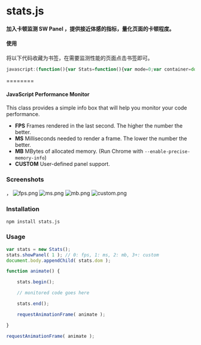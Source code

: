 stats.js
========
#### 加入卡顿监测 SW Panel ，提供接近体感的指标，量化页面的卡顿程度。

#### 使用
将以下代码收藏为书签，在需要监测性能的页面点击书签即可。

```javascript
javascript:(function(){var Stats=function(){var mode=0;var container=document.createElement("div");container.style.cssText="position:fixed;top:0;left:0;cursor:pointer;opacity:0.9;z-index:10000";container.addEventListener("click",function(event){event.preventDefault();showPanel(++mode%container.children.length);},false);function addPanel(panel){container.appendChild(panel.dom);return panel;}function showPanel(id){for(var i=0;i<container.children.length;i++){container.children[i].style.display=i===id?"block":"none";}mode=id;}var beginTime=(performance||Date).now(),prevTime=beginTime,frames=0;var swQueue=[];var swStep=1000;var swPanel=addPanel(new Stats.Panel("SW","rgb(240, 185, 11)","#020"));var msPanel=addPanel(new Stats.Panel("MS","#0f0","#020"));var fpsPanel=addPanel(new Stats.Panel("FPS","#0ff","#002"));if(self.performance&&self.performance.memory){var memPanel=addPanel(new Stats.Panel("MB","#f08","#201"));}showPanel(0);return{REVISION:16,dom:container,addPanel:addPanel,showPanel:showPanel,begin:function(){beginTime=(performance||Date).now();},end:function(){frames++;var time=(performance||Date).now();var frameTime=time-beginTime;msPanel.update(frameTime,200);var st=(frameTime-30)*(frameTime-30);if(st>0){swQueue.unshift([time,st]);}var sumST=0;for(var i=0;i<swQueue.length;i++){if(time-swQueue[i][0]<swStep){sumST=sumST+swQueue[i][1];}else{break;}}swPanel.update(sumST/10000,Math.pow(swStep,1.8)/10000);if(swQueue.length>1000){swQueue=swQueue.slice(0,1000);}if(time>=prevTime+1000){fpsPanel.update((frames*1000)/(time-prevTime),100);prevTime=time;frames=0;if(memPanel){var memory=performance.memory;memPanel.update(memory.usedJSHeapSize/1048576,memory.jsHeapSizeLimit/1048576);}}return time;},update:function(){beginTime=this.end();},domElement:container,setMode:showPanel};};Stats.Panel=function(name,fg,bg){var min=Infinity,max=0,round=Math.round;var PR=round(window.devicePixelRatio||1);var WIDTH=80*PR,HEIGHT=48*PR,TEXT_X=3*PR,TEXT_Y=2*PR,GRAPH_X=3*PR,GRAPH_Y=15*PR,GRAPH_WIDTH=74*PR,GRAPH_HEIGHT=30*PR;var canvas=document.createElement("canvas");canvas.width=WIDTH;canvas.height=HEIGHT;canvas.style.cssText="width:80px;height:48px";var context=canvas.getContext("2d");context.font="bold "+9*PR+"px Helvetica,Arial,sans-serif";context.textBaseline="top";context.fillStyle=bg;context.fillRect(0,0,WIDTH,HEIGHT);context.fillStyle=fg;context.fillText(name,TEXT_X,TEXT_Y);context.fillRect(GRAPH_X,GRAPH_Y,GRAPH_WIDTH,GRAPH_HEIGHT);context.fillStyle=bg;context.globalAlpha=0.9;context.fillRect(GRAPH_X,GRAPH_Y,GRAPH_WIDTH,GRAPH_HEIGHT);return{dom:canvas,update:function(value,maxValue){min=Math.min(min,value);max=Math.max(max,value);context.fillStyle=bg;context.globalAlpha=1;context.fillRect(0,0,WIDTH,GRAPH_Y);context.fillStyle=fg;context.fillText(round(value)+" "+name+" ("+round(min)+"-"+round(max)+")",TEXT_X,TEXT_Y);context.drawImage(canvas,GRAPH_X+PR,GRAPH_Y,GRAPH_WIDTH-PR,GRAPH_HEIGHT,GRAPH_X,GRAPH_Y,GRAPH_WIDTH-PR,GRAPH_HEIGHT);context.fillRect(GRAPH_X+GRAPH_WIDTH-PR,GRAPH_Y,PR,GRAPH_HEIGHT);context.fillStyle=bg;context.globalAlpha=0.9;context.fillRect(GRAPH_X+GRAPH_WIDTH-PR,GRAPH_Y,PR,round((1-value/maxValue)*GRAPH_HEIGHT));}};};var stats=new Stats();document.body.appendChild(stats.dom);requestAnimationFrame(function loop(){stats.update();requestAnimationFrame(loop);});})();
```

========

#### JavaScript Performance Monitor ####

This class provides a simple info box that will help you monitor your code performance.

* **FPS** Frames rendered in the last second. The higher the number the better.
* **MS** Milliseconds needed to render a frame. The lower the number the better.
* **MB** MBytes of allocated memory. (Run Chrome with `--enable-precise-memory-info`)
* **CUSTOM** User-defined panel support.


### Screenshots ###
，
![fps.png](https://raw.githubusercontent.com/mrdoob/stats.js/master/files/fps.png)
![ms.png](https://raw.githubusercontent.com/mrdoob/stats.js/master/files/ms.png)
![mb.png](https://raw.githubusercontent.com/mrdoob/stats.js/master/files/mb.png)
![custom.png](https://raw.githubusercontent.com/mrdoob/stats.js/master/files/custom.png)


### Installation ###
```bash
npm install stats.js
```

### Usage ###

```javascript
var stats = new Stats();
stats.showPanel( 1 ); // 0: fps, 1: ms, 2: mb, 3+: custom
document.body.appendChild( stats.dom );

function animate() {

	stats.begin();

	// monitored code goes here

	stats.end();

	requestAnimationFrame( animate );

}

requestAnimationFrame( animate );
```

